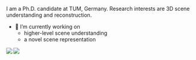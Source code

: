<!--
**ShunChengWu/ShunChengWu** is a ✨ _special_ ✨ repository because its `README.md` (this file) appears on your GitHub profile.

Here are some ideas to get you started:

- 🔭 I’m currently working on ...
- 🌱 I’m currently learning ...
- 👯 I’m looking to collaborate on ...
- 🤔 I’m looking for help with ...
- 💬 Ask me about ...
- 📫 How to reach me: ...
- 😄 Pronouns: ...
- ⚡ Fun fact: ...
-->

I am a Ph.D. candidate at TUM, Germany. Research interests are 3D scene understanding and reconstruction.
- 🔭 I’m currently working on 
  - higher-level scene understanding
  - a novel scene representation

<img align="left" src="https://github-readme-stats.vercel.app/api?username=ShunChengWu&count_private=false&show_icons=false&theme=default" />
<img align="left" src="https://github-readme-stats.vercel.app/api/top-langs/?username=ShunChengWu&theme=default&show_icons=true&layout=compact" />
